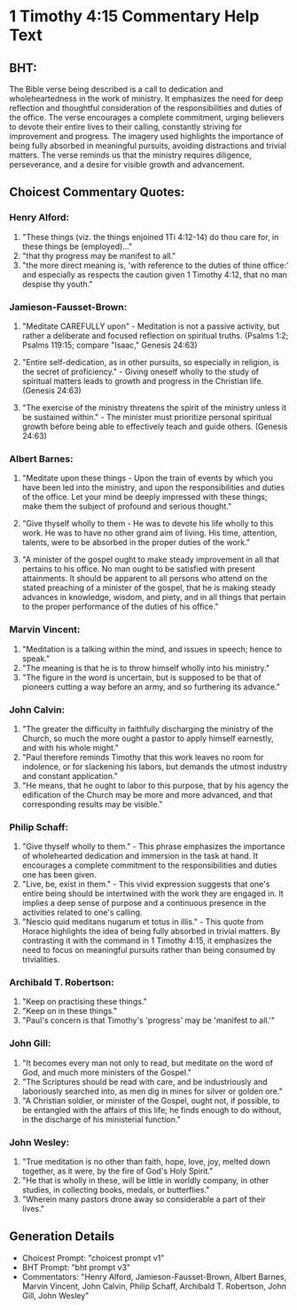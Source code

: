 # 1 Timothy 4:15 Commentary Help Text

## BHT:
The Bible verse being described is a call to dedication and wholeheartedness in the work of ministry. It emphasizes the need for deep reflection and thoughtful consideration of the responsibilities and duties of the office. The verse encourages a complete commitment, urging believers to devote their entire lives to their calling, constantly striving for improvement and progress. The imagery used highlights the importance of being fully absorbed in meaningful pursuits, avoiding distractions and trivial matters. The verse reminds us that the ministry requires diligence, perseverance, and a desire for visible growth and advancement.

## Choicest Commentary Quotes:
### Henry Alford:
1. "These things (viz. the things enjoined 1Ti 4:12-14) do thou care for, in these things be (employed)..." 
2. "that thy progress may be manifest to all." 
3. "the more direct meaning is, 'with reference to the duties of thine office:’ and especially as respects the caution given 1 Timothy 4:12, that no man despise thy youth."

### Jamieson-Fausset-Brown:
1. "Meditate CAREFULLY upon" - Meditation is not a passive activity, but rather a deliberate and focused reflection on spiritual truths. (Psalms 1:2; Psalms 119:15; compare "Isaac," Genesis 24:63)

2. "Entire self-dedication, as in other pursuits, so especially in religion, is the secret of proficiency." - Giving oneself wholly to the study of spiritual matters leads to growth and progress in the Christian life. (Genesis 24:63)

3. "The exercise of the ministry threatens the spirit of the ministry unless it be sustained within." - The minister must prioritize personal spiritual growth before being able to effectively teach and guide others. (Genesis 24:63)

### Albert Barnes:
1. "Meditate upon these things - Upon the train of events by which you have been led into the ministry, and upon the responsibilities and duties of the office. Let your mind be deeply impressed with these things; make them the subject of profound and serious thought."

2. "Give thyself wholly to them - He was to devote his life wholly to this work. He was to have no other grand aim of living. His time, attention, talents, were to be absorbed in the proper duties of the work."

3. "A minister of the gospel ought to make steady improvement in all that pertains to his office. No man ought to be satisfied with present attainments. It should be apparent to all persons who attend on the stated preaching of a minister of the gospel, that he is making steady advances in knowledge, wisdom, and piety, and in all things that pertain to the proper performance of the duties of his office."

### Marvin Vincent:
1. "Meditation is a talking within the mind, and issues in speech; hence to speak." 
2. "The meaning is that he is to throw himself wholly into his ministry."
3. "The figure in the word is uncertain, but is supposed to be that of pioneers cutting a way before an army, and so furthering its advance."

### John Calvin:
1. "The greater the difficulty in faithfully discharging the ministry of the Church, so much the more ought a pastor to apply himself earnestly, and with his whole might."
2. "Paul therefore reminds Timothy that this work leaves no room for indolence, or for slackening his labors, but demands the utmost industry and constant application."
3. "He means, that he ought to labor to this purpose, that by his agency the edification of the Church may be more and more advanced, and that corresponding results may be visible."

### Philip Schaff:
1. "Give thyself wholly to them." - This phrase emphasizes the importance of wholehearted dedication and immersion in the task at hand. It encourages a complete commitment to the responsibilities and duties one has been given.
2. "Live, be, exist in them." - This vivid expression suggests that one's entire being should be intertwined with the work they are engaged in. It implies a deep sense of purpose and a continuous presence in the activities related to one's calling.
3. "Nescio quid meditans nugarum et totus in illis." - This quote from Horace highlights the idea of being fully absorbed in trivial matters. By contrasting it with the command in 1 Timothy 4:15, it emphasizes the need to focus on meaningful pursuits rather than being consumed by trivialities.

### Archibald T. Robertson:
1. "Keep on practising these things." 
2. "Keep on in these things." 
3. "Paul's concern is that Timothy's 'progress' may be 'manifest to all.'"

### John Gill:
1. "It becomes every man not only to read, but meditate on the word of God, and much more ministers of the Gospel."
2. "The Scriptures should be read with care, and be industriously and laboriously searched into, as men dig in mines for silver or golden ore."
3. "A Christian soldier, or minister of the Gospel, ought not, if possible, to be entangled with the affairs of this life; he finds enough to do without, in the discharge of his ministerial function."

### John Wesley:
1. "True meditation is no other than faith, hope, love, joy, melted down together, as it were, by the fire of God's Holy Spirit."
2. "He that is wholly in these, will be little in worldly company, in other studies, in collecting books, medals, or butterflies."
3. "Wherein many pastors drone away so considerable a part of their lives."


## Generation Details
- Choicest Prompt: "choicest prompt v1"
- BHT Prompt: "bht prompt v3"
- Commentators: "Henry Alford, Jamieson-Fausset-Brown, Albert Barnes, Marvin Vincent, John Calvin, Philip Schaff, Archibald T. Robertson, John Gill, John Wesley"
